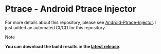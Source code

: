 # Ptrace - Android Ptrace Injector

For more details about this repository, please see [Android-Ptrace-Injector](https://github.com/reveny/Android-Ptrace-Injector). I just added an automated CI/CD for this repository.

> [!NOTE]
> **You can download the build results in the [latest release](https://github.com/decryptable/ptrace/releases/latest).**


